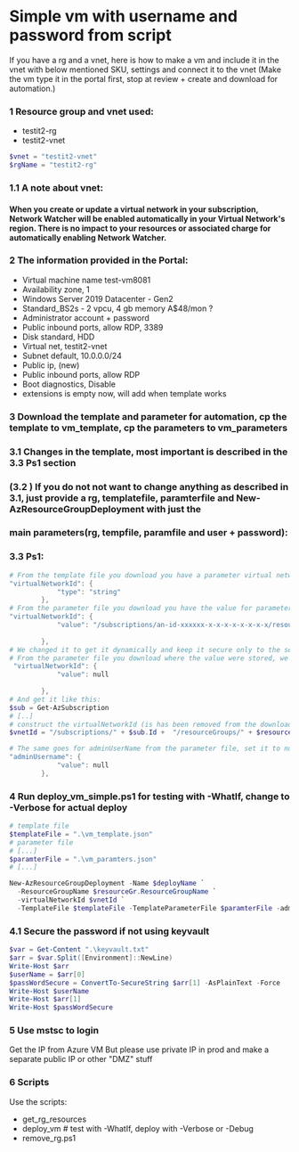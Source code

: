 # Simple vm with username and password from script

If you have a rg and a vnet, here is how to make a vm and include it in the vnet with below mentioned SKU, settings and connect it to the vnet
(Make the vm type it in the portal first, stop at review + create and  download for automation.)

### 1 Resource group and vnet used: 
* testit2-rg 
* testit2-vnet

```ps1
$vnet = "testit2-vnet"
$rgName = "testit2-rg"
```
### 1.1  A note about vnet:

#### When you create or update a virtual network in your subscription, Network Watcher will be enabled automatically in your Virtual Network's region. There is no impact to your resources or associated charge for automatically enabling Network Watcher. 


### 2 The information provided in the Portal:

* Virtual machine name test-vm8081
* Availability zone, 1
* Windows Server 2019 Datacenter - Gen2
* Standard_BS2s - 2 vpcu, 4 gb memory A$48/mon ?
* Administrator account + password
* Public inbound ports, allow RDP, 3389
* Disk standard, HDD
* Virtual net, testit2-vnet
* Subnet default, 10.0.0.0/24
* Public ip, (new) 
* Public inbound ports, allow RDP
* Boot diagnostics, Disable
* extensions is empty now, will add when template works

### 3 Download the template and parameter for automation, cp the template to vm_template, cp the parameters to vm_parameters
### 3.1 Changes in the template, most important is described in the 3.3 Ps1 section
### (3.2 ) If you do not not want to change anything as described in 3.1, just provide a rg, templatefile, paramterfile and New-AzResourceGroupDeployment with just the
### main parameters(rg, tempfile, paramfile and user + password):

### 3.3 Ps1:
```ps1
# From the template file you download you have a parameter virtual network id as:
"virtualNetworkId": {
            "type": "string"
        },
# From the parameter file you download you have the value for parameter virtual network id as:
"virtualNetworkId": {
            "value": "/subscriptions/an-id-xxxxxx-x-x-x-x-x-x-x-x/resourceGroups/testit2-rg/providers/Microsoft.Network/virtualNetworks/testit2-vnet"
            
        },
# We changed it to get it dynamically and keep it secure only to the session:
# From the parameter file you download where the value were stored, we change it to:
 "virtualNetworkId": {
            "value": null
            
        },
# And get it like this:
$sub = Get-AzSubscription
# [..]
# construct the virtualNetworkId (is has been removed from the downloaded parameter file used here) and it is ready to use
$vnetId = "/subscriptions/" + $sub.Id +  "/resourceGroups/" + $resourceGr.ResourceGroupName + "/providers/Microsoft.Network/virtualNetworks/" +$vnet

# The same goes for adminUserName from the parameter file, set it to null, we generate it from script
"adminUsername": {
            "value": null
        },
```

### 4 Run deploy_vm_simple.ps1 for testing with -WhatIf, change to -Verbose for actual deploy
```ps1
# template file
$templateFile = ".\vm_template.json"
# parameter file
# [...]
$paramterFile = ".\vm_paramters.json"
# [...]

New-AzResourceGroupDeployment -Name $deployName `
  -ResourceGroupName $resourceGr.ResourceGroupName `
  -virtualNetworkId $vnetId `
  -TemplateFile $templateFile -TemplateParameterFile $paramterFile -adminUsername $userName -adminPassword $passWordSecure -WhatIf
```

### 4.1 Secure the password if not using keyvault

```ps1
$var = Get-Content ".\keyvault.txt"
$arr = $var.Split([Environment]::NewLine)
Write-Host $arr
$userName = $arr[0]
$passWordSecure = ConvertTo-SecureString $arr[1] -AsPlainText -Force
Write-Host $userName
Write-Host $arr[1]
Write-Host $passWordSecure
```

### 5 Use mstsc to login
Get the IP from Azure VM
But please use private IP in prod and make a separate public IP or other "DMZ" stuff

### 6 Scripts
Use the scripts:
* get_rg_resources
* deploy_vm # test with -WhatIf, deploy with -Verbose or -Debug
* remove_rg.ps1